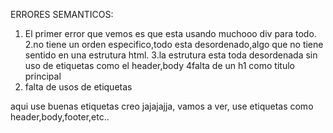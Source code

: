 ERRORES SEMANTICOS:

1. El primer error que vemos es que esta usando muchooo div para todo.
2.no tiene un orden especifico,todo esta desordenado,algo que no tiene sentido en una estrutura html.
3.la estrutura esta toda desordenada sin uso de etiquetas como el header,body
4falta de un h1 como titulo principal
5. falta de usos de etiquetas

aqui use buenas etiquetas creo jajajajja, vamos a ver, use etiquetas como header,body,footer,etc..
